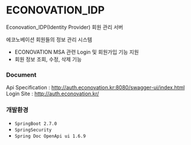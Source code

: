 # ECONOVATION_IDP
Econovation_IDP(Identity Provider) 회원 관리 서버

에코노베이션 회원들의 정보 관리 시스템
- ECONOVATION MSA 관련 Login 및 회원가입 기능 지원
- 회원 정보 조회, 수정, 삭제 기능


### Document
Api Specification : http://auth.econovation.kr:8080/swagger-ui/index.html
Login Site : http://auth.econovation.kr/

### 개발환경
- `SpringBoot 2.7.0`
- `SpringSecurity`
- `Spring Doc OpenApi ui 1.6.9` 
